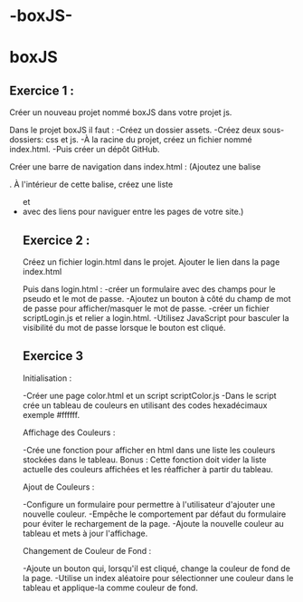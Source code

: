 # -boxJS-
# boxJS
## Exercice 1 : 
Créer un nouveau projet nommé boxJS dans votre projet js.

Dans le projet boxJS il faut :
-Créez un dossier assets.
-Créez deux sous-dossiers: css et js.
-À la racine du projet, créez un fichier nommé index.html.
-Puis créer un dépôt GitHub.

Créer une barre de navigation dans index.html :
(Ajoutez une balise <nav>. À l'intérieur de cette balise, créez une liste <ul> et <li> avec des liens <a> pour naviguer entre les pages de votre site.)


## Exercice 2 :
Créez un fichier login.html dans le projet.
Ajouter le lien dans la page index.html

Puis dans login.html :
-créer un formulaire avec des champs pour le pseudo et le mot de passe.
-Ajoutez un bouton à côté du champ de mot de passe pour afficher/masquer le mot de passe.
-créer un fichier scriptLogin.js et relier a login.html.
-Utilisez JavaScript pour basculer la visibilité du mot de passe lorsque le bouton est cliqué.


## Exercice 3

Initialisation :

-Créer une page color.html et un script scriptColor.js
-Dans le script crée un tableau de couleurs en utilisant des codes hexadécimaux exemple #ffffff.

Affichage des Couleurs :

-Crée une fonction pour afficher en html dans une liste les couleurs stockées dans le tableau. 
Bonus : Cette fonction doit vider la liste actuelle des couleurs affichées et les réafficher à partir du tableau.

Ajout de Couleurs :

-Configure un formulaire pour permettre à l'utilisateur d'ajouter une nouvelle couleur.
-Empêche le comportement par défaut du formulaire pour éviter le rechargement de la page.
-Ajoute la nouvelle couleur au tableau et mets à jour l'affichage.

Changement de Couleur de Fond :

-Ajoute un bouton qui, lorsqu'il est cliqué, change la couleur de fond de la page.
-Utilise un index aléatoire pour sélectionner une couleur dans le tableau et applique-la comme couleur de fond.